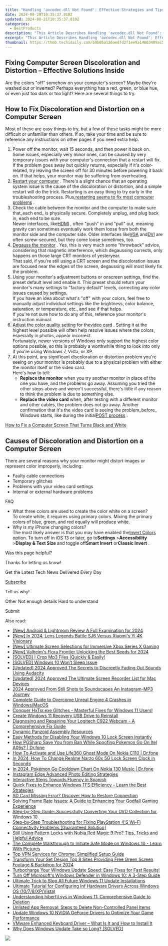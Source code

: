 ```yaml
---
title: "Handling 'avcodec.dll Not Found': Effective Strategies and Tips"
date: 2024-08-20T10:35:37.810Z
updated: 2024-08-21T10:35:37.810Z
categories:
  - BestProducts
description: "This Article Describes Handling 'avcodec.dll Not Found': Effective Strategies and Tips"
excerpt: "This Article Describes Handling 'avcodec.dll Not Found': Effective Strategies and Tips"
thumbnail: https://thmb.techidaily.com/b9b05a126aedfd2f1ee9a14603409ac5ab4c281ddb514708f183215c5384ae47.jpg
---
```


## Fixing Computer Screen Discoloration and Distortion – Effective Solutions Inside
 Are the colors "off" somehow on your computer's screen? Maybe they're washed out or inverted? Perhaps everything has a red, green, or blue hue, or even just too dark or too light? Here are several things to try.

## How to Fix Discoloration and Distortion on a Computer Screen

 Most of these are easy things to try, but a few of these tasks might be more difficult or unfamiliar than others. If so, take your time and be sure to reference any instructions on other pages if you need extra help.

1. Power off the monitor, wait 15 seconds, and then power it back on. Some issues, especially very minor ones, can be caused by very temporary issues with your computer's connection that a restart will fix.  
 If the problem goes away but quickly returns, especially if it's color-related, try leaving the screen off for 30 minutes before powering it back on. If that helps, your monitor may be suffering from overheating.
2. [Restart your computer](https://www.lifewire.com/how-to-reboot-a-computer-2624568) . There's a slight chance that an operating system issue is the cause of the discoloration or distortion, and a simple restart will do the trick. Restarting is an easy thing to try early in the troubleshooting process. Plus,[restarting seems to fix most computer problems](https://www.lifewire.com/why-does-restarting-seem-to-fix-most-computer-problems-2624569) .
3. Check the cable between the monitor and the computer to make sure that_each end_ is physically secure. Completely unplug, and plug back in, each end to be sure.  
 Newer interfaces, like[HDMI](https://www.lifewire.com/hdmi-facts-high-definition-multimedia-interface-1847337) , often "push" in and "pull" out, meaning gravity can sometimes eventually work them loose from both the monitor side and the computer side. Older interfaces like[VGA](https://www.lifewire.com/what-is-vga-2626027) and[DVI](https://www.lifewire.com/understanding-dvi-connections-1846905) are often screw-secured, but they come loose sometimes, too.
4. [Degauss the monitor](https://www.lifewire.com/how-to-degauss-a-computer-monitor-2624487) . Yes, this is very much some "throwback" advice, considering that magnetic interference, which degaussing corrects, only happens on those large CRT monitors of yesteryear.  
 That said, if you're still using a CRT screen and the discoloration issues are focused near the edges of the screen, degaussing will most likely fix the problem.
5. Using your monitor's adjustment buttons or onscreen settings, find the preset default level and enable it. This preset should return your monitor's many settings to "factory default" levels, correcting any color issues caused by settings.  
 If you have an idea about what's "off" with your colors, feel free to manually adjust individual settings like the brightness, color balance, saturation, or temperature, etc., and see if that helps.  
 If you're not sure how to do any of this, reference your monitor's instruction manual.
6. [Adjust the color quality setting](https://www.lifewire.com/how-to-adjust-the-color-quality-setting-in-windows-2626206) for the[video card](https://www.lifewire.com/what-is-a-video-card-2618161) . Setting it at the highest level possible will often help resolve issues where the colors, especially in photos, appear incorrect.  
 Fortunately, newer versions of Windows only support the highest color options possible, so this is probably a worthwhile thing to look into only if you're using Windows 7, Vista, or XP.
7. At this point, any significant discoloration or distortion problem you're seeing on your monitor is probably due to a physical problem with either the monitor itself or the video card.  
 Here's how to tell:  
   * **Replace the monitor** when you try another monitor in place of the one you have, and the problems go away. Assuming you tried the other steps above and weren't successful, there's little if any reason to think the problem is due to something else.  
   * **Replace the video card** when, after testing with a different monitor and other cables, the problem does not go away. Another confirmation that it's the video card is seeing the problem_before_ Windows starts, like during the initial[POST process](https://www.lifewire.com/what-is-post-2625953) .

[How to Fix a Computer Screen That Turns Black and White](https://www.lifewire.com/fix-when-your-computer-screen-turns-black-and-white-5211740)

## Causes of Discoloration and Distortion on a Computer Screen

 There are several reasons why your monitor might distort images or represent color improperly, including:

* Faulty cable connections
* Temporary glitches
* Problems with your video card settings
* Internal or external hardware problems

 FAQ

* What three colors are used to create the color white on a screen?  
 To create white, it requires using primary colors. Mixing the primary colors of blue, green, and red equally will produce white.
* Why is my iPhone changing colors?  
 The most likely answer is that you may have enabled the[Invert Colors](https://www.lifewire.com/how-to-invert-colors-on-iphone-4154078) option. To turn off in iOS 13 or later, go to**Settings** \>**Accessibility** \>**Display & Text Size** and toggle off**Smart Invert** or**Classic Invert** .

Was this page helpful?

Thanks for letting us know!

 Get the Latest Tech News Delivered Every Day

[Subscribe](https://www.lifewire.com/#)

Tell us why!

 Other  Not enough details  Hard to understand

 Submit

<ins class="adsbygoogle"
     style="display:block"
     data-ad-format="autorelaxed"
     data-ad-client="ca-pub-7571918770474297"
     data-ad-slot="1223367746"></ins>



<ins class="adsbygoogle"
     style="display:block"
     data-ad-client="ca-pub-7571918770474297"
     data-ad-slot="8358498916"
     data-ad-format="auto"
     data-full-width-responsive="true"></ins>

<span class="atpl-alsoreadstyle">Also read:</span>
<div><ul>
<li><a href="https://article-helps.techidaily.com/new-android-and-lightroom-review-a-full-examination-for-2024/"><u>[New] Android & Lightroom Review  A Full Examination for 2024</u></a></li>
<li><a href="https://vp-tips.techidaily.com/new-in-2024-lens-legends-battle-sj6-versus-xiaomis-yi-4k-visionary/"><u>[New] In 2024, Lens Legends Battle  SJ6 Versus Xiaomi's Yi 4K Visionary</u></a></li>
<li><a href="https://some-guidance.techidaily.com/new-ultimate-screen-selections-for-immersive-xbox-series-x-gaming/"><u>[New] Ultimate Screen Selections for Immersive Xbox Series X Gaming</u></a></li>
<li><a href="https://screen-capture.techidaily.com/new-valheims-flora-frontier-unlocking-the-best-seeds-for-2024/"><u>[New] Valheim's Flora Frontier  Unlocking the Best Seeds for 2024</u></a></li>
<li><a href="https://tech-renaissance.techidaily.com/1723808301342-solved-crop-mp3-files-quickly-and-easily/"><u>[SOLVED] | Crop Mp3 Files |Quickly & Easily!</u></a></li>
<li><a href="https://tech-renaissance.techidaily.com/solved-windows-10-wont-sleep-issue/"><u>[SOLVED] Windows 10 Won’t Sleep Issue</u></a></li>
<li><a href="https://fox-hovers.techidaily.com/updated-2024-approved-the-secrets-to-discreetly-fading-out-sounds-using-audacity/"><u>[Updated] 2024 Approved  The Secrets to Discreetly Fading Out Sounds Using Audacity</u></a></li>
<li><a href="https://digital-screen-recording.techidaily.com/updated-2024-approved-the-ultimate-screen-recorder-list-for-mac-devices/"><u>[Updated] 2024 Approved  The Ultimate Screen Recorder List for Mac Devices</u></a></li>
<li><a href="https://instagram-video-files.techidaily.com/2024-approved-from-still-shots-to-soundscapes-an-instagram-mp3-journey/"><u>2024 Approved  From Still Shots to Soundscapes  An Instagram-MP3 Journey</u></a></li>
<li><a href="https://tech-renaissance.techidaily.com/complete-guide-to-overcome-unreal-engine-4-crashes-in-windowsmacos/"><u>Complete Guide to Overcome Unreal Engine 4 Crashes in Windows/MacOS</u></a></li>
<li><a href="https://tech-renaissance.techidaily.com/1723808357111-conquer-hxtsrexe-glitches-masterful-fixes-for-windows-11-users/"><u>Conquer HxTsr.exe Glitches - Masterful Fixes for Windows 11 Users!</u></a></li>
<li><a href="https://tech-renaissance.techidaily.com/create-windows-11-recovery-usb-drive-to-reinstall/"><u>Create Windows 11 Recovery USB Drive to Reinstall</u></a></li>
<li><a href="https://tech-renaissance.techidaily.com/diagnosing-and-repairing-your-logitech-c922-webcam-a-comprehensive-fix-guide/"><u>Diagnosing and Repairing Your Logitech C922 Webcam - A Comprehensive Fix Guide</u></a></li>
<li><a href="https://extra-lessons.techidaily.com/dynamic-panzoid-assembly-resources/"><u>Dynamic Panzoid Assembly Resources</u></a></li>
<li><a href="https://tech-renaissance.techidaily.com/1723808098819-easy-methods-for-disabling-your-windows-10-lock-screen-instantly/"><u>Easy Methods for Disabling Your Windows 10 Lock Screen Instantly</u></a></li>
<li><a href="https://android-pokemon-go.techidaily.com/how-pgsharp-save-you-from-ban-while-spoofing-pokemon-go-on-itel-a05s-drfone-by-drfone-virtual-android/"><u>How PGSharp Save You from Ban While Spoofing Pokemon Go On Itel A05s? | Dr.fone</u></a></li>
<li><a href="https://location-social.techidaily.com/how-to-activate-and-use-life360-ghost-mode-on-nokia-c110-drfone-by-drfone-virtual-android/"><u>How To Activate and Use Life360 Ghost Mode On Nokia C110 | Dr.fone</u></a></li>
<li><a href="https://easy-unlock-android.techidaily.com/in-2024-how-to-change-realme-narzo-60x-5g-lock-screen-clock-in-seconds-by-drfone-android/"><u>In 2024, How To Change Realme Narzo 60x 5G Lock Screen Clock in Seconds</u></a></li>
<li><a href="https://android-pokemon-go.techidaily.com/in-2024-pokemon-go-cooldown-chart-on-nokia-130-music-drfone-by-drfone-virtual-android/"><u>In 2024, Pokémon Go Cooldown Chart On Nokia 130 Music | Dr.fone</u></a></li>
<li><a href="https://instagram-video-recordings.techidaily.com/instagram-edge-advanced-photo-editing-strategies/"><u>Instagram Edge  Advanced Photo Editing Strategies</u></a></li>
<li><a href="https://mondly-stories.techidaily.com/interactive-steps-towards-fluency-in-spanish/"><u>Interactive Steps Towards Fluency in Spanish</u></a></li>
<li><a href="https://tech-renaissance.techidaily.com/1723808214364-quick-fixes-to-enhance-windows-11s-efficiency-learn-the-best-strategies/"><u>Quick Fixes to Enhance Windows 11'S Efficiency - Learn the Best Strategies</u></a></li>
<li><a href="https://tech-renaissance.techidaily.com/1723808290342-sd-card-missing-error-discover-how-to-restore-connection/"><u>SD Card Missing Error? Discover How to Restore Connection</u></a></li>
<li><a href="https://tech-renaissance.techidaily.com/solving-frame-rate-issues-a-guide-to-enhancing-your-godfall-gaming-experience/"><u>Solving Frame Rate Issues: A Guide to Enhancing Your Godfall Gaming Experience</u></a></li>
<li><a href="https://tech-renaissance.techidaily.com/step-by-step-guide-successfully-converting-your-dvd-collection-for-windows-10/"><u>Step-by-Step Guide: Successfully Converting Your DVD Collection for Windows 10</u></a></li>
<li><a href="https://tech-renaissance.techidaily.com/step-by-step-troubleshooting-for-fixing-playstation-4s-wi-fi-connectivity-problems-guaranteed-solution/"><u>Step-by-Step Troubleshooting for Fixing PlayStation 4'S Wi-Fi Connectivity Problems [Guaranteed Solution]</u></a></li>
<li><a href="https://easy-unlock-android.techidaily.com/still-using-pattern-locks-with-nubia-red-magic-9-pro-tips-tricks-and-helpful-advice-by-drfone-android/"><u>Still Using Pattern Locks with Nubia Red Magic 9 Pro? Tips, Tricks and Helpful Advice</u></a></li>
<li><a href="https://tech-renaissance.techidaily.com/the-complete-walkthrough-to-initiate-safe-mode-on-windows-10-learn-with-pictures/"><u>The Complete Walkthrough to Initiate Safe Mode on Windows 10 - Learn With Pictures</u></a></li>
<li><a href="https://tech-renaissance.techidaily.com/top-vpn-services-for-chrome-simplified-setup-guide/"><u>Top VPN Services for Chrome: Simplified Setup Guide</u></a></li>
<li><a href="https://facebook-video-footage.techidaily.com/transform-your-set-design-top-8-sites-providing-free-green-screen-footage-and-backdrop-for-2024/"><u>Transform Your Set Design  Top 8 Sites Providing Free Green Screen Footage & Backdrop for 2024</u></a></li>
<li><a href="https://tech-renaissance.techidaily.com/turbocharge-your-windows-update-speed-easy-fixes-for-fast-results/"><u>Turbocharge Your Windows Update Speed: Easy Fixes for Fast Results!</u></a></li>
<li><a href="https://tech-renaissance.techidaily.com/turn-off-microsofts-windows-defender-in-windows-10-a-3-step-guide/"><u>Turn Off Microsoft's Windows Defender in Windows 10: A 3-Step Guide</u></a></li>
<li><a href="https://tech-renaissance.techidaily.com/ultimate-trick-to-stop-all-future-windows-11-update-installations/"><u>Ultimate Trick to Stop All Future Windows 11 Update Installations</u></a></li>
<li><a href="https://tech-renaissance.techidaily.com/ultimate-tutorial-for-configuring-inf-hardware-drivers-across-windows-os-1078xpvista/"><u>Ultimate Tutorial for Configuring Inf Hardware Drivers Across Windows OS (10/7/8/XP/Vista)</u></a></li>
<li><a href="https://tech-renaissance.techidaily.com/understanding-hiberfilsys-in-windows-11-comprehensive-guide-to-deletion/"><u>Understanding hiberfil.sys in Windows 11: Comprehensive Guide to Deletion</u></a></li>
<li><a href="https://win-forum.techidaily.com/unlisted-app-removal-steps-to-delete-non-controlled-panel-items/"><u>Unlisted App Removal: Steps to Delete Non-Controlled Panel Items</u></a></li>
<li><a href="https://tech-renaissance.techidaily.com/update-windows-10-nvidia-geforce-drivers-to-optimize-your-game-performance/"><u>Update Windows 10 NVIDIA GeForce Drivers to Optimize Your Game Performance</u></a></li>
<li><a href="https://tech-renaissance.techidaily.com/1723808266868-vmware-enhanced-keyboard-driver-what-is-it-and-how-to-install-it/"><u>VMware Enhanced Keyboard Driver – What Is It and How to Install It</u></a></li>
<li><a href="https://tech-renaissance.techidaily.com/why-does-windows-update-take-so-long-solved/"><u>Why Does Windows Update Take so Long? [SOLVED]</u></a></li>
</ul></div>

<!-- affiliate ads begin -->
<a href="https://store.movavi.com/affiliate.php?ACCOUNT=MOVAVI&AFFILIATE=108875&PATH=https%3A%2F%2Fwww.movavi.com%3FAFFILIATE%3D108875%26RESOURCE%3DMovavi%2BVideo%2BConverter%2BBox"><img src="https://mcusercontent.com/0885a03ded3d480dca9287f12/images/8020c1dc-518e-3bdf-6e7b-e6d1bdf1597b.jpg" border="0"></a>
<!-- affiliate ads end -->